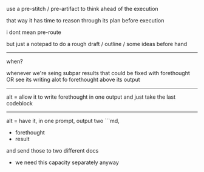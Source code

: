 use a pre-stitch / pre-artifact to think ahead of the execution

that way it has time to reason through its plan before execution

i dont mean pre-route

but just a notepad to do a rough draft / outline / some ideas before hand


---

when?

whenever we're seing subpar results that could be fixed with forethought OR see its writing alot fo forethought above its output

---

alt = allow it to write forethought in one output and just take the last codeblock

---

alt = have it, in one prompt, output two ```md,
- forethought
- result

and send those to two different docs
- we need this capacity separately anyway
